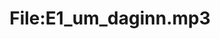 ---
title: File:E1_um_daginn.mp3
recording of: um daginn
reading speed: slow
speaker: E
license: CC0
---